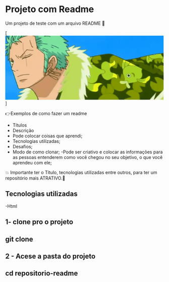 # Projeto com Readme
Um projeto de teste com um arquivo README
🚀

[<img src="Animação one piece.gif" alt ="gif da tela inicial">]

👉Exemplos de como fazer um readme 
- Títulos
- Descrição
- Pode colocar coisas que aprendi;
- Tecnologias utilizadas;
- Desafios;
- Modo de como clonar;
-Pode ser criativo e colocar as informações para as pessoas entenderem como você chegou no seu objetivo, o que você aprendeu com ele;

💥 Importante ter o Título, tecnologias utilizadas entre outros, para ter um repositório mais ATRATIVO.🌟

## Tecnologias utilizadas
-Html

1- clone pro o projeto
---
git clone <url>
---

2 - Acese a pasta do projeto
---
cd repositorio-readme
---


